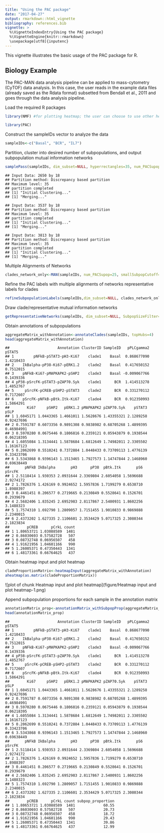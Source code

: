 ```yaml
---
title: "Using the PAC package"
date: "2017-04-27"
output: rmarkdown::html_vignette
bibliography: references.bib
vignette: >
  %\VignetteIndexEntry{Using the PAC package}
  %\VignetteEngine{knitr::rmarkdown}
  \usepackage[utf8]{inputenc}
---
```


This vignette illustrates the basic usage of the PAC package for R. 

Biology Example
---------------------------

The PAC-MAN data analysis pipeline can be applied to mass-cytometry (CyTOF) data analysis. In this case, the user reads in the example data files (already saved as the Rdata format) subsetted from Bendall et al., 2011 and goes through the data analysis pipeline.



Load the required R packages


```r
library(NMF) #for plotting heatmap; the user can choose to use other heatmap packages as well

library(PAC)
```

Construct the sampleIDs vector to analyze the data


```r
sampleIDs<-c("Basal", "BCR", "IL7")
```

Partition, cluster into desired number of subpopulations, and output subpopulation mutual information networks


```r
samplePass(sampleIDs, dim_subset=NULL, hyperrectangles=35, num_PACSupop=25, num_networkEdge=25, max.iter=50)
```

```
## Input Data: 2650 by 18
## Partition method: Discrepancy based partition
## Maximum level: 35
## partition completed
## [1] "Initial Clustering..."
## [1] "Merging..."
```

```
## Input Data: 3537 by 18
## Partition method: Discrepancy based partition
## Maximum level: 35
## partition completed
## [1] "Initial Clustering..."
## [1] "Merging..."
```

```
## Input Data: 3813 by 18
## Partition method: Discrepancy based partition
## Maximum level: 35
## partition completed
## [1] "Initial Clustering..."
## [1] "Merging..."
```

Multiple Alignments of Networks


```r
clades_network_only<-MAN(sampleIDs, num_PACSupop=25, smallSubpopCutoff=100, k_clades=5)
```

Refine the PAC labels with multiple alignments of networks representative labels for clades


```r
refineSubpopulationLabels(sampleIDs,dim_subset=NULL, clades_network_only, expressionGroupClamp=5)
```

Draw clade/representative mutual information networks


```r
getRepresentativeNetworks(sampleIDs, dim_subset=NULL, SubpopSizeFilter=200, num_networkEdge=25)
```

Obtain annotations of subpopulations


```r
aggregateMatrix_withAnnotation<-annotateClades(sampleIDs, topHubs=4)
head(aggregateMatrix_withAnnotation)
```

```
##                      Annotation ClusterID SampleID   pPLCgamma2    pSTAT5
## 1         pNFkB-pSTAT3-pH3-Ki67    clade1    Basal  0.868677090 1.4210433
## 2    IkBalpha-pP38-Ki67-pERK1.2    clade2    Basal  0.417650152 0.7512015
## 3    pNFkB-Ki67-pMAPKAPK2-pSHP2    clade3    Basal -0.009067766 0.1439336
## 4 pP38-pSrcFK-pSTAT3-pZAP70.Syk    clade1      BCR  1.414513278 1.4852767
## 5     pSrcFK-pCREB-pSHP2-pSTAT3    clade2      BCR  0.331270112 0.7172607
## 6    pSrcFK-pNFkB-pBtk.Itk-Ki67    clade4      BCR  0.912350993 1.5864291
##        Ki67     pSHP2   pERK1.2 pMAPKAPK2 pZAP70.Syk    pSTAT3       pSLP
## 1 1.6045171 1.0443365 1.4661011 1.5628676 1.43355321 2.1289258 0.92427696
## 2 0.7591787 0.6073356 0.9891308 0.9838982 0.68705268 1.4899395 0.46984991
## 3 0.5970280 0.0675446 0.1806816 0.2359121 0.05943879 0.1938544 0.06218395
## 4 1.6055084 1.3134441 1.5878684 1.6812649 1.74982011 2.3305502 1.16167123
## 5 0.2062699 0.5510241 0.7372884 1.0448433 0.73709113 1.4776139 0.33423706
## 6 3.5343868 0.9396143 1.1513465 1.7927573 1.14747844 2.1468960 0.69638449
##       pNFkB IkBalpha       pH3      pP38  pBtk.Itk       pS6    pSrcFK
## 1 2.5118414 1.930353 2.0931644 2.3369804 2.6054058 1.5696688 2.9274172
## 2 1.7826376 1.426169 0.9924652 1.5957836 1.7199279 0.6538710 1.8988397
## 3 0.4461451 0.206577 0.2719665 0.2130849 0.5528641 0.1526701 0.2939679
## 4 2.5682406 1.835245 2.6952983 2.8117867 2.5400931 1.8602256 3.1488323
## 5 1.7574310 1.692790 1.2809057 1.7151455 1.9010833 0.9869888 2.2340015
## 6 2.4373202 1.627335 2.1106601 2.3534429 5.0717325 2.3080344 2.1823834
##        pCREB      pCrkL count
## 1 1.80653721 1.03088589  1481
## 2 0.86030693 0.57582728   507
## 3 0.08732748 0.06956507   458
## 4 1.91621956 1.04601166   990
## 5 1.26005371 0.47350443  1341
## 6 1.48173361 0.66764625   437
```


Obtain heatmap input and plot heatmap


```r
cladeProportionMatrix<-heatmapInput(aggregateMatrix_withAnnotation)
aheatmap(as.matrix(cladeProportionMatrix))
```

![plot of chunk Heatmap input and plot heatmap](figure/Heatmap input and plot heatmap-1.png)


Append subpopulation proportions for each sample in the annotation matrix


```r
annotationMatrix_prop<-annotationMatrix_withSubpopProp(aggregateMatrix_withAnnotation)
head(annotationMatrix_prop)
```

```
##                      Annotation ClusterID SampleID   pPLCgamma2    pSTAT5
## 1         pNFkB-pSTAT3-pH3-Ki67    clade1    Basal  0.868677090 1.4210433
## 2    IkBalpha-pP38-Ki67-pERK1.2    clade2    Basal  0.417650152 0.7512015
## 3    pNFkB-Ki67-pMAPKAPK2-pSHP2    clade3    Basal -0.009067766 0.1439336
## 4 pP38-pSrcFK-pSTAT3-pZAP70.Syk    clade1      BCR  1.414513278 1.4852767
## 5     pSrcFK-pCREB-pSHP2-pSTAT3    clade2      BCR  0.331270112 0.7172607
## 6    pSrcFK-pNFkB-pBtk.Itk-Ki67    clade4      BCR  0.912350993 1.5864291
##        Ki67     pSHP2   pERK1.2 pMAPKAPK2 pZAP70.Syk    pSTAT3       pSLP
## 1 1.6045171 1.0443365 1.4661011 1.5628676 1.43355321 2.1289258 0.92427696
## 2 0.7591787 0.6073356 0.9891308 0.9838982 0.68705268 1.4899395 0.46984991
## 3 0.5970280 0.0675446 0.1806816 0.2359121 0.05943879 0.1938544 0.06218395
## 4 1.6055084 1.3134441 1.5878684 1.6812649 1.74982011 2.3305502 1.16167123
## 5 0.2062699 0.5510241 0.7372884 1.0448433 0.73709113 1.4776139 0.33423706
## 6 3.5343868 0.9396143 1.1513465 1.7927573 1.14747844 2.1468960 0.69638449
##       pNFkB IkBalpha       pH3      pP38  pBtk.Itk       pS6    pSrcFK
## 1 2.5118414 1.930353 2.0931644 2.3369804 2.6054058 1.5696688 2.9274172
## 2 1.7826376 1.426169 0.9924652 1.5957836 1.7199279 0.6538710 1.8988397
## 3 0.4461451 0.206577 0.2719665 0.2130849 0.5528641 0.1526701 0.2939679
## 4 2.5682406 1.835245 2.6952983 2.8117867 2.5400931 1.8602256 3.1488323
## 5 1.7574310 1.692790 1.2809057 1.7151455 1.9010833 0.9869888 2.2340015
## 6 2.4373202 1.627335 2.1106601 2.3534429 5.0717325 2.3080344 2.1823834
##        pCREB      pCrkL count subpop_proportion
## 1 1.80653721 1.03088589  1481             60.55
## 2 0.86030693 0.57582728   507             20.73
## 3 0.08732748 0.06956507   458             18.72
## 4 1.91621956 1.04601166   990             29.43
## 5 1.26005371 0.47350443  1341             39.86
## 6 1.48173361 0.66764625   437             12.99
```




